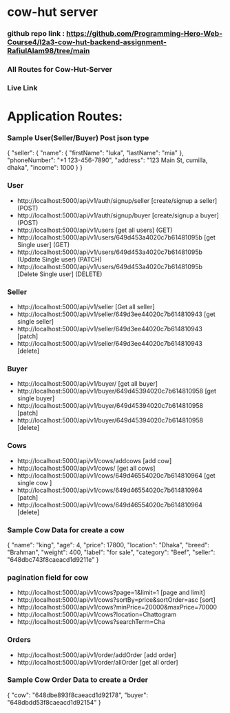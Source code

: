# cow-hut server

### github repo link : https://github.com/Programming-Hero-Web-Course4/l2a3-cow-hut-backend-assignment-RafiulAlam98/tree/main

### All Routes for Cow-Hut-Server

### Live Link 

# Application Routes:

### Sample User(Seller/Buyer) Post json type
{
  "seller": {
    "name": {
      "firstName": "luka",
      "lastName": "mia"
    },
    "phoneNumber": "+1 123-456-7890",
    "address": "123 Main St, cumilla, dhaka",
    "income": 1000
  }
}

### User
- http://localhost:5000/api/v1/auth/signup/seller [create/signup a seller] (POST)
- http://localhost:5000/api/v1/auth/signup/buyer [create/signup a buyer] (POST)
- http://localhost:5000/api/v1/users [get all users] (GET)
- http://localhost:5000/api/v1/users/649d453a4020c7b61481095b [get Single user] (GET)
- http://localhost:5000/api/v1/users/649d453a4020c7b61481095b (Update Single user) (PATCH)
- http://localhost:5000/api/v1/users/649d453a4020c7b61481095b [Delete Single user] (DELETE)

### Seller
- http://localhost:5000/api/v1/seller [Get all seller]
- http://localhost:5000/api/v1/seller/649d3ee44020c7b614810943 [get single seller]
- http://localhost:5000/api/v1/seller/649d3ee44020c7b614810943 [patch]
- http://localhost:5000/api/v1/seller/649d3ee44020c7b614810943 [delete]

### Buyer
- http://localhost:5000/api/v1/buyer/ [get all buyer]
- http://localhost:5000/api/v1/buyer/649d45394020c7b614810958 [get single buyer]
- http://localhost:5000/api/v1/buyer/649d45394020c7b614810958 [patch]
- http://localhost:5000/api/v1/buyer/649d45394020c7b614810958 [delete]

### Cows
- http://localhost:5000/api/v1/cows/addcows [add cow]
- http://localhost:5000/api/v1/cows/ [get all cows]
- http://localhost:5000/api/v1/cows/649d46554020c7b614810964 [get single cow ]
- http://localhost:5000/api/v1/cows/649d46554020c7b614810964 [patch]
- http://localhost:5000/api/v1/cows/649d46554020c7b614810964 [delete]

### Sample Cow Data for create a cow

{
  "name": "king",
  "age": 4,
  "price": 17800,
  "location": "Dhaka",
  "breed": "Brahman",
  "weight": 400,
  "label": "for sale",
  "category": "Beef",
  "seller": "648dbc743f8caeacd1d9211e"
}

### pagination field for cow

- http://localhost:5000/api/v1/cows?page=1&limit=1 [page and limit]
- http://localhost:5000/api/v1/cows?sortBy=price&sortOrder=asc  [sort]
- http://localhost:5000/api/v1/cows?minPrice=20000&maxPrice=70000  
- http://localhost:5000/api/v1/cows?location=Chattogram 
- http://localhost:5000/api/v1/cows?searchTerm=Cha
  
### Orders
- http://localhost:5000/api/v1/order/addOrder [add order]
- http://localhost:5000/api/v1/order/allOrder [get all order]


### Sample Cow Order Data to create a Order
{
  "cow": "648dbe893f8caeacd1d92178",
  "buyer": "648dbdd53f8caeacd1d92154"
}
